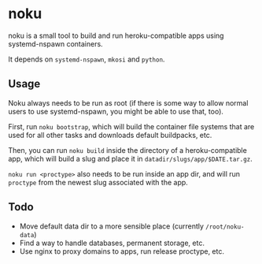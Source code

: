 # noku

noku is a small tool to build and run heroku-compatible apps using
systemd-nspawn containers.

It depends on `systemd-nspawn`, `mkosi` and `python`.

## Usage

Noku always needs to be run as root (if there is some way to allow normal users
to use systemd-nspawn, you might be able to use that, too).

First, run `noku bootstrap`, which will build the container file systems that
are used for all other tasks and downloads default buildpacks, etc.

Then, you can run `noku build` inside the directory of a heroku-compatible app,
which will build a slug and place it in `datadir/slugs/app/$DATE.tar.gz`.

`noku run <proctype>` also needs to be run inside an app dir, and will run
`proctype` from the newest slug associated with the app.


## Todo

* Move default data dir to a more sensible place (currently `/root/noku-data`)
* Find a way to handle databases, permanent storage, etc.
* Use nginx to proxy domains to apps, run release proctype, etc.
